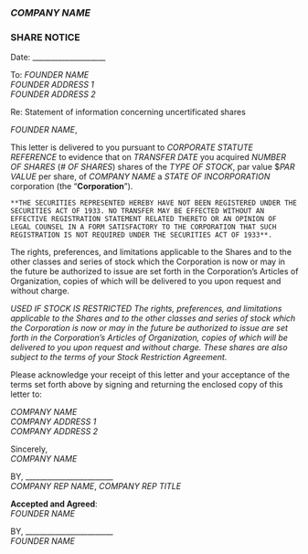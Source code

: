 ### *COMPANY NAME*
### SHARE NOTICE

Date: ____________________   
 
To: *FOUNDER NAME*  
*FOUNDER ADDRESS 1*  
*FOUNDER ADDRESS 2*

Re: Statement of information concerning uncertificated shares

*FOUNDER NAME*,

This letter is delivered to you pursuant to *CORPORATE STATUTE REFERENCE* to evidence that on *TRANSFER DATE* you acquired *NUMBER OF SHARES* (*# OF SHARES*) shares of the *TYPE OF STOCK*, par value $*PAR VALUE* per share, of *COMPANY NAME* a *STATE OF INCORPORATION* corporation (the “**Corporation**”).
 
	**THE SECURITIES REPRESENTED HEREBY HAVE NOT BEEN REGISTERED UNDER THE SECURITIES ACT OF 1933. NO TRANSFER MAY BE EFFECTED WITHOUT AN EFFECTIVE REGISTRATION STATEMENT RELATED THERETO OR AN OPINION OF LEGAL COUNSEL IN A FORM SATISFACTORY TO THE CORPORATION THAT SUCH REGISTRATION IS NOT REQUIRED UNDER THE SECURITIES ACT OF 1933**.

The rights, preferences, and limitations applicable to the Shares and to the other classes and series of stock which the Corporation is now or may in the future be authorized to issue are set forth in the Corporation’s Articles of Organization, copies of which will be delivered to you upon request and without charge. 

*USED IF STOCK IS RESTRICTED* *The rights, preferences, and limitations applicable to the Shares and to the other classes and series of stock which the Corporation is now or may in the future be authorized to issue are set forth in the Corporation’s Articles of Organization, copies of which will be delivered to you upon request and without charge. These shares are also subject to the terms of your Stock Restriction Agreement.*

Please acknowledge your receipt of this letter and your acceptance of the terms set forth above by signing and returning the enclosed copy of this letter to:
 
*COMPANY NAME*  
*COMPANY ADDRESS 1*  
*COMPANY ADDRESS 2*

Sincerely,  
*COMPANY NAME*

BY, ________________________  
*COMPANY REP NAME*, *COMPANY REP TITLE*


**Accepted and Agreed**:  
*FOUNDER NAME*

BY, ________________________  
*FOUNDER NAME*
